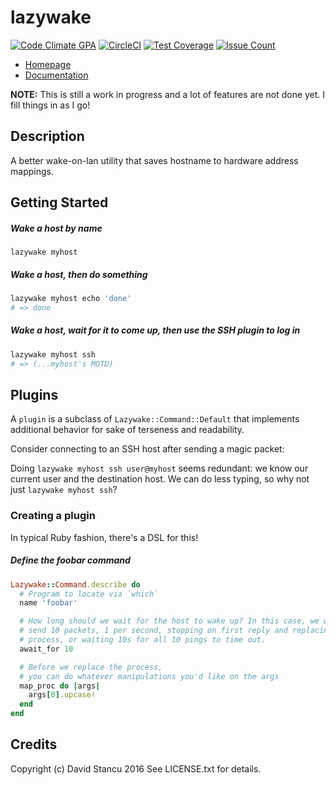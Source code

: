 # lazywake
[![Code Climate GPA](https://codeclimate.com/github/mach-kernel/lazywake/badges/gpa.svg)](https://codeclimate.com/github/mach-kernel/lazywake)
[![CircleCI](https://circleci.com/gh/mach-kernel/lazywake/tree/master.svg?style=shield)](https://circleci.com/gh/mach-kernel/lazywake/tree/master)
[![Test Coverage](https://codeclimate.com/github/mach-kernel/lazywake/badges/coverage.svg)](https://codeclimate.com/github/mach-kernel/lazywake/coverage)
[![Issue Count](https://codeclimate.com/github/mach-kernel/lazywake/badges/issue_count.svg)](https://codeclimate.com/github/mach-kernel/lazywake)
* [Homepage](https://rubygems.org/gems/lazywake)
* [Documentation](http://rubydoc.info/gems/lazywake/frames)

**NOTE:** This is still a work in progress and a lot of features are not done yet. I fill things in as I go!

## Description
A better wake-on-lan utility that saves hostname to hardware address mappings. 

## Getting Started

##### Wake a host by name
`lazywake myhost`

##### Wake a host, then do something

```bash
lazywake myhost echo 'done'
# => done
```

##### Wake a host, wait for it to come up, then use the SSH plugin to log in
```bash
lazywake myhost ssh
# => (...myhost's MOTD)
``` 

## Plugins

A `plugin` is a subclass of `Lazywake::Command::Default` that implements additional behavior for sake of terseness and readability.

Consider connecting to an SSH host after sending a magic packet:

Doing `lazywake myhost ssh user@myhost` seems redundant: we know our current user and the destination host. We can do less typing, so why not just `lazywake myhost ssh`?

### Creating a plugin
In typical Ruby fashion, there's a DSL for this!

##### Define the foobar command
```ruby
Lazywake::Command.describe do 
  # Program to locate via `which`
  name 'foobar'

  # How long should we wait for the host to wake up? In this case, we would
  # send 10 packets, 1 per second, stopping on first reply and replacing the
  # process, or waiting 10s for all 10 pings to time out.
  await_for 10

  # Before we replace the process,
  # you can do whatever manipulations you'd like on the args
  map_proc do |args|
    args[0].upcase!
  end
end
```

## Credits
Copyright (c) David Stancu 2016 
See LICENSE.txt for details.
